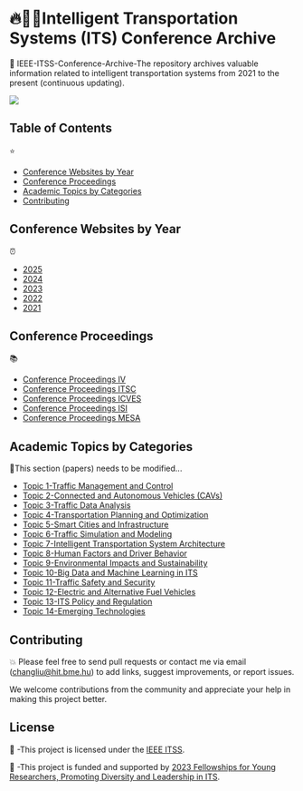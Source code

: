 # :fire:👋🚙Intelligent Transportation Systems (ITS) Conference Archive 

 :raising_hand:  IEEE-ITSS-Conference-Archive-The repository archives valuable information related to intelligent transportation systems from 2021 to the present (continuous updating).

![](https://media.giphy.com/media/jeAQYN9FfROX6/giphy.gif)

 ## Table of Contents 
⭐
- [Conference Websites by Year](#conference-websites-by-year)
- [Conference Proceedings](#conference-proceedings)
- [Academic Topics by Categories ](#academic-topics-by-categories)
- [Contributing](#contributing)

## Conference Websites by Year 
⏰
- [2025](conference-2025/)
- [2024](conference-2024/)
- [2023](conference-2023/)
- [2022](conference-2022/)
- [2021](conference-2021/)


##  Conference Proceedings 
📚
- [Conference Proceedings IV](proceedings/IV)
- [Conference Proceedings ITSC](proceedings/ITSC)
- [Conference Proceedings ICVES](proceedings/ICVES)
- [Conference Proceedings ISI](proceedings/ISI)
- [Conference Proceedings MESA](proceedings/MESA)


## Academic Topics by Categories 
🚀This section (papers) needs to be modified...
- [Topic 1-Traffic Management and Control](papers/paper1.pdf)
- [Topic 2-Connected and Autonomous Vehicles (CAVs)](papers/paper2.pdf)
- [Topic 3-Traffic Data Analysis](papers/paper3.pdf)
- [Topic 4-Transportation Planning and Optimization](papers/paper4.pdf)
- [Topic 5-Smart Cities and Infrastructure](papers/paper5.pdf)
- [Topic 6-Traffic Simulation and Modeling](papers/paper6.pdf)
- [Topic 7-Intelligent Transportation System Architecture](papers/paper7.pdf)
- [Topic 8-Human Factors and Driver Behavior](papers/paper8.pdf)
- [Topic 9-Environmental Impacts and Sustainability](papers/paper9.pdf)
- [Topic 10-Big Data and Machine Learning in ITS](papers/paper10.pdf)
- [Topic 11-Traffic Safety and Security](papers/paper11.pdf)
- [Topic 12-Electric and Alternative Fuel Vehicles](papers/paper12.pdf)
- [Topic 13-ITS Policy and Regulation](papers/paper13.pdf)
- [Topic 14-Emerging Technologies](papers/paper14.pdf)



## Contributing 
💥
Please feel free to send pull requests or contact me via email (changliu@hit.bme.hu) to add links, suggest improvements, or report issues.

We welcome contributions from the community and appreciate your help in making this project better.


## License 
🌱
-This project is licensed under the [IEEE ITSS](https://ieee-itss.org/).


🌱
-This project is funded and supported by [2023 Fellowships for Young Researchers, Promoting Diversity and Leadership in ITS](https://ieee-itss.org/2023-fellowships-for-young-researchers-promoting-diversity-and-leadership-in-its/).





